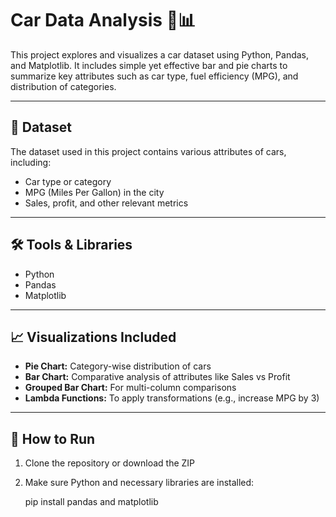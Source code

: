# Car Data Analysis 🚗📊

This project explores and visualizes a car dataset using Python, Pandas, and Matplotlib. It includes simple yet effective bar and pie charts to summarize key attributes such as car type, fuel efficiency (MPG), and distribution of categories.

---

## 📁 Dataset

The dataset used in this project contains various attributes of cars, including:
- Car type or category
- MPG (Miles Per Gallon) in the city
- Sales, profit, and other relevant metrics

---

## 🛠️ Tools & Libraries

- Python
- Pandas
- Matplotlib

---

## 📈 Visualizations Included

- **Pie Chart:** Category-wise distribution of cars
- **Bar Chart:** Comparative analysis of attributes like Sales vs Profit
- **Grouped Bar Chart:** For multi-column comparisons
- **Lambda Functions:** To apply transformations (e.g., increase MPG by 3)

---

## 📌 How to Run

1. Clone the repository or download the ZIP
2. Make sure Python and necessary libraries are installed:
   
   pip install pandas and matplotlib
